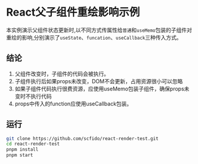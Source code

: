 # React父子组件重绘影响示例

本实例演示父组件状态更新时,以不同方式传属性给`普通`和`useMemo`包装的子组件对重绘的影响,分别演示了`useState`、`funcation`、`useCallback`三种传入方式。

## 结论

1. 父组件改变时，子组件的代码会被执行。
2. 子组件执行后如果props未改变，DOM不会更新，占用资源很小可以忽略
3. 如果子组件代码执行很费资源，应使用useMemo包装子组件，确保props未变时不执行代码
4. props中传入的function应使用useCallback包装。

## 运行

```sh
git clone https://github.com/scfido/react-render-test.git
cd react-render-test
pnpm install
pnpm start
```
